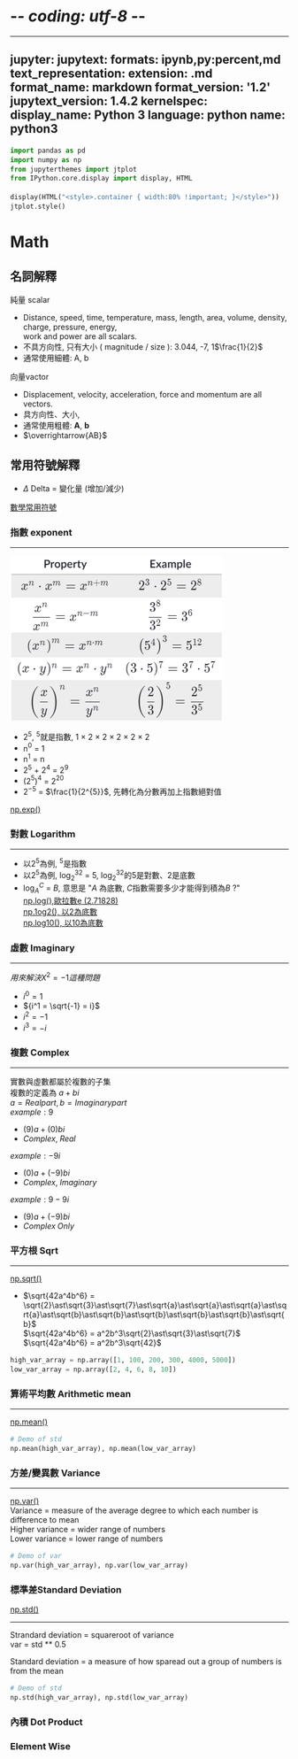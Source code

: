# -*- coding: utf-8 -*-
---
jupyter:
  jupytext:
    formats: ipynb,py:percent,md
    text_representation:
      extension: .md
      format_name: markdown
      format_version: '1.2'
      jupytext_version: 1.4.2
  kernelspec:
    display_name: Python 3
    language: python
    name: python3
---

```python
import pandas as pd
import numpy as np
from jupyterthemes import jtplot
from IPython.core.display import display, HTML

display(HTML("<style>.container { width:80% !important; }</style>"))
jtplot.style()
```

# Math


## 名詞解釋
純量 scalar  
* Distance, speed, time, temperature, mass, length, area, volume, density, charge, pressure, energy,   
  work and power are all scalars.
* 不具方向性, 只有大小 ( magnitude / size ): 3.044, -7, 1$\frac{1}{2}$
* 通常使用細體: A, b  

向量vactor 
* Displacement, velocity, acceleration, force and momentum are all vectors.
* 具方向性、大小,
* 通常使用粗體: **A**, **b**
* $\overrightarrow{AB}$


## 常用符號解釋

* $\Delta$ Delta = 變化量 (增加/減少)

[數學常用符號](https://zh.wikipedia.org/wiki/%E6%95%B0%E5%AD%A6%E7%AC%A6%E5%8F%B7%E8%A1%A8)

<!-- #region -->
### 指數 exponent
---
![](../source/math_01.png)
* 2$^{5}$, $^{5}$就是指數, 1 $\times$ 2 $\times$ 2 $\times$ 2 $\times$ 2 $\times$ 2 <br/>
* n$^{0}$ = 1
* n$^{1}$ = n
* 2$^{5}$ + 2$^{4}$ = 2$^{9}$
* (2$^{5}$)$^{4}$ = 2$^{20}$
* 2$^{-5}$ = $\frac{1}{2^{5}}$, 先轉化為分數再加上指數絕對值



[np.exp()](https://docs.scipy.org/doc/numpy/reference/generated/numpy.exp.html)

<!-- #endregion -->

### 對數 Logarithm
---
* 以2$^{5}$為例, $^{5}$是指數  
* 以2$^{5}$為例, $\log _{2}$$^{32}$ = 5, $\log _{2}$$^{32}$的5是對數、2是底數
* $\log _{A}$$^{C}$ = ${B}$, 意思是 "${A}$ 為底數, ${C}$指數需要多少才能得到積為${B}$ ?"  
[np.log(),歐拉數e (2.71828)](https://docs.scipy.org/doc/numpy/reference/generated/numpy.log.html)  
[np.1og2(), 以2為底數](https://docs.scipy.org/doc/numpy/reference/generated/numpy.log2.html)    
[np.log10(), 以10為底數](https://docs.scipy.org/doc/numpy/reference/generated/numpy.log10.html#numpy.log10)  



### 虛數 Imaginary
---
${用來解決 X^2=-1 這種問題}$
* ${i^0 = 1}$
* ${i^1 = \sqrt{-1} = i}$
* ${i^2 = -1}$
* ${i^3 = -i}$


### 複數 Complex
---
實數與虛數都屬於複數的子集  
複數的定義為 ${a+bi}$  
${a = Real part, b = Imaginary part}$  
$example:{9}$  
* ${(9)a + (0)bi}$
* ${Complex,\;Real}$  
  
$example:{-9i}$   
*  ${(0)a + (-9)bi}$  
*  ${Complex,\;Imaginary}$  

$example:{9-9i}$   
* ${(9)a + (-9)bi}$  
* ${Complex\;Only}$    


### 平方根 Sqrt
---
[np.sqrt()](https://docs.scipy.org/doc/numpy/reference/generated/numpy.sqrt.html)
* $\sqrt{42a^4b^6} = \sqrt{2}\ast\sqrt{3}\ast\sqrt{7}\ast\sqrt{a}\ast\sqrt{a}\ast\sqrt{a}\ast\sqrt{a}\ast\sqrt{b}\ast\sqrt{b}\ast\sqrt{b}\ast\sqrt{b}\ast\sqrt{b}\ast\sqrt{b}$  
$\sqrt{42a^4b^6} = a^2b^3\sqrt{2}\ast\sqrt{3}\ast\sqrt{7}$  
$\sqrt{42a^4b^6} = a^2b^3\sqrt{42}$

```python
high_var_array = np.array([1, 100, 200, 300, 4000, 5000])
low_var_array = np.array([2, 4, 6, 8, 10])
```

### 算術平均數 Arithmetic mean
---
[np.mean()](https://docs.scipy.org/doc/numpy/reference/generated/numpy.mean.html)

```python
# Demo of std 
np.mean(high_var_array), np.mean(low_var_array)
```

### 方差/變異數 Variance
---
[np.var()](https://docs.scipy.org/doc/numpy/reference/generated/numpy.var.html)  
Variance = measure of the average degree to which each number is difference to mean  
Higher variance = wider range of numbers  
Lower variance = lower range of numbers  

```python
# Demo of var
np.var(high_var_array), np.var(low_var_array)
```

<!-- #region -->


### 標準差Standard Deviation
[np.std()](https://docs.scipy.org/doc/numpy/reference/generated/numpy.std.html)
     
---
Strandard deviation = squareroot of variance  
var = std ** 0.5  

Standard deviation = a measure of how sparead out a group of numbers is from the mean
<!-- #endregion -->

```python
# Demo of std 
np.std(high_var_array), np.std(low_var_array)
```

### 內積 Dot Product


### Element Wise

